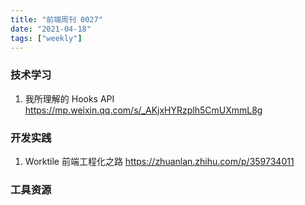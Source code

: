 ```yaml
---
title: "前端周刊 0027"
date: "2021-04-18"
tags: ["weekly"]
---
```


### 技术学习
1. 我所理解的 Hooks API https://mp.weixin.qq.com/s/_AKjxHYRzplh5CmUXmmL8g

### 开发实践
1. Worktile 前端工程化之路 https://zhuanlan.zhihu.com/p/359734011

### 工具资源

